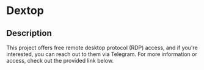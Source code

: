 # Dextop

## Description 

This project offers free remote desktop protocol (RDP) access, and if you're interested, you can reach out to them via Telegram. For more information or access, check out the provided link below.
